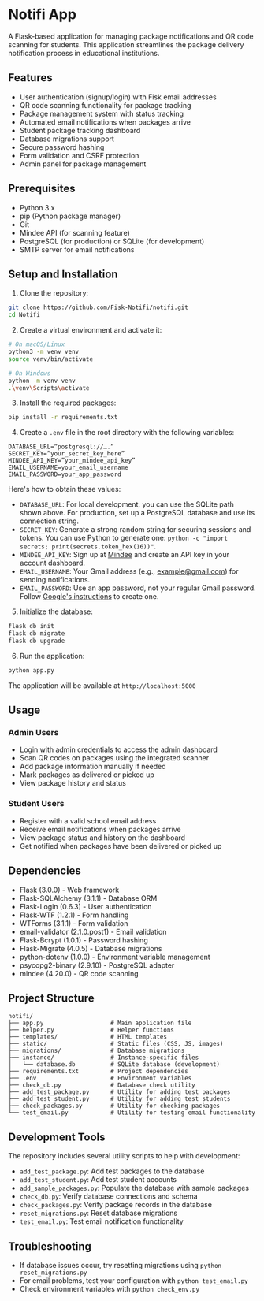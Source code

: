 # Notifi App

A Flask-based application for managing package notifications and QR code scanning for students. This application streamlines the package delivery notification process in educational institutions.

## Features
- User authentication (signup/login) with Fisk email addresses
- QR code scanning functionality for package tracking
- Package management system with status tracking
- Automated email notifications when packages arrive
- Student package tracking dashboard
- Database migrations support
- Secure password hashing
- Form validation and CSRF protection
- Admin panel for package management

## Prerequisites
- Python 3.x
- pip (Python package manager)
- Git
- Mindee API (for scanning feature)
- PostgreSQL (for production) or SQLite (for development)
- SMTP server for email notifications

## Setup and Installation

1. Clone the repository:
```bash
git clone https://github.com/Fisk-Notifi/notifi.git
cd Notifi
```

2. Create a virtual environment and activate it:
```bash
# On macOS/Linux
python3 -m venv venv
source venv/bin/activate

# On Windows
python -m venv venv
.\venv\Scripts\activate
```

3. Install the required packages:
```bash
pip install -r requirements.txt
```

4. Create a `.env` file in the root directory with the following variables:
```
DATABASE_URL=”postgresql://….”
SECRET_KEY=”your_secret_key_here”
MINDEE_API_KEY=”your_mindee_api_key”
EMAIL_USERNAME=your_email_username
EMAIL_PASSWORD=your_app_password
```

Here's how to obtain these values:
- `DATABASE_URL`: For local development, you can use the SQLite path shown above. For production, set up a PostgreSQL database and use its connection string.
- `SECRET_KEY`: Generate a strong random string for securing sessions and tokens. You can use Python to generate one: `python -c "import secrets; print(secrets.token_hex(16))"`.
- `MINDEE_API_KEY`: Sign up at [Mindee](https://platform.mindee.com/) and create an API key in your account dashboard.
- `EMAIL_USERNAME`: Your Gmail address (e.g., example@gmail.com) for sending notifications.
- `EMAIL_PASSWORD`: Use an app password, not your regular Gmail password. Follow [Google's instructions](https://support.google.com/accounts/answer/185833) to create one.


5. Initialize the database:
```bash
flask db init
flask db migrate
flask db upgrade
```

6. Run the application:
```bash
python app.py
```

The application will be available at `http://localhost:5000`

## Usage

### Admin Users
- Login with admin credentials to access the admin dashboard
- Scan QR codes on packages using the integrated scanner
- Add package information manually if needed
- Mark packages as delivered or picked up
- View package history and status

### Student Users
- Register with a valid school email address
- Receive email notifications when packages arrive
- View package status and history on the dashboard
- Get notified when packages have been delivered or picked up

## Dependencies
- Flask (3.0.0) - Web framework
- Flask-SQLAlchemy (3.1.1) - Database ORM
- Flask-Login (0.6.3) - User authentication
- Flask-WTF (1.2.1) - Form handling
- WTForms (3.1.1) - Form validation
- email-validator (2.1.0.post1) - Email validation
- Flask-Bcrypt (1.0.1) - Password hashing
- Flask-Migrate (4.0.5) - Database migrations
- python-dotenv (1.0.0) - Environment variable management
- psycopg2-binary (2.9.10) - PostgreSQL adapter
- mindee (4.20.0) - QR code scanning

## Project Structure
```
notifi/
├── app.py                   # Main application file
├── helper.py                # Helper functions
├── templates/               # HTML templates
├── static/                  # Static files (CSS, JS, images)
├── migrations/              # Database migrations
├── instance/                # Instance-specific files
│   └── database.db          # SQLite database (development)
├── requirements.txt         # Project dependencies
├── .env                     # Environment variables
├── check_db.py              # Database check utility
├── add_test_package.py      # Utility for adding test packages
├── add_test_student.py      # Utility for adding test students
├── check_packages.py        # Utility for checking packages
└── test_email.py            # Utility for testing email functionality
```

## Development Tools
The repository includes several utility scripts to help with development:
- `add_test_package.py`: Add test packages to the database
- `add_test_student.py`: Add test student accounts
- `add_sample_packages.py`: Populate the database with sample packages
- `check_db.py`: Verify database connections and schema
- `check_packages.py`: Verify package records in the database
- `reset_migrations.py`: Reset database migrations
- `test_email.py`: Test email notification functionality

## Troubleshooting
- If database issues occur, try resetting migrations using `python reset_migrations.py`
- For email problems, test your configuration with `python test_email.py`
- Check environment variables with `python check_env.py`
